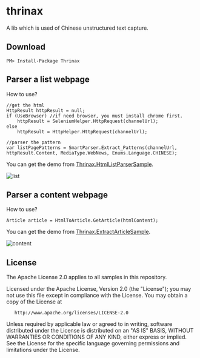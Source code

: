 # thrinax

A lib which is used of Chinese unstructured text capture.

## Download

    PM> Install-Package Thrinax

## Parser a list webpage

How to use?

    //get the html
    HttpResult httpResult = null;
    if (UseBrowser) //if need browser, you must install chrome first.
        httpResult = SeleniumHelper.HttpRequest(channelUrl);
    else
        httpResult = HttpHelper.HttpRequest(channelUrl);

    //parser the pattern
    var listPagePatterns = SmartParser.Extract_Patterns(channelUrl, httpResult.Content, MediaType.WebNews, Enums.Language.CHINESE);


You can get the demo from [Thrinax.HtmlListParserSample](https://github.com/ziyunhx/thrinax/tree/master/samples/Thrinax.HtmlListParserSample).

 ![list](https://www.tnidea.com/media/image/thrinax-2-01.png)

 ## Parser a content webpage

How to use?

    Article article = HtmlToArticle.GetArticle(htmlContent);

You can get the demo from [Thrinax.ExtractArticleSample](https://github.com/ziyunhx/thrinax/tree/master/samples/Thrinax.ExtractArticleSample).

![content](https://www.tnidea.com/media/image/thrinax-1-03.png)

## License

The Apache License 2.0 applies to all samples in this repository.

   Licensed under the Apache License, Version 2.0 (the "License");
   you may not use this file except in compliance with the License.
   You may obtain a copy of the License at

       http://www.apache.org/licenses/LICENSE-2.0

   Unless required by applicable law or agreed to in writing, software
   distributed under the License is distributed on an "AS IS" BASIS,
   WITHOUT WARRANTIES OR CONDITIONS OF ANY KIND, either express or implied.
   See the License for the specific language governing permissions and
   limitations under the License.
